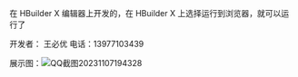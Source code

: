 
在 HBuilder X 编辑器上开发的，在 HBuilder X 上选择运行到浏览器，就可以运行了

开发者： 王必优
电话：13977103439

展示图：![QQ截图20231107194328](https://github.com/cangyuesanren/my-app/assets/66961552/d836852c-e4dc-4966-aa24-8671a570e170)
